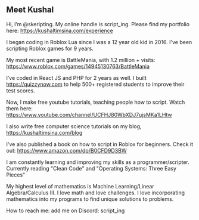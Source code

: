 ## Meet Kushal
Hi, I’m @skeripting. My online handle is script_ing. Please find my portfolio here: https://kushaltimsina.com/experience

I began coding in Roblox Lua since I was a 12 year old kid in 2016. I've been scripting Roblox games for 9 years.

My most recent game is BattleMania, with 1.2 million + visits: https://www.roblox.com/games/14945130763/BattleMania

I’ve coded in React JS and PHP for 2 years as well. I built https://quizzynow.com to help 500+ registered students to improve their test scores.

Now, I make free youtube tutorials, teaching people how to script. Watch them here: https://www.youtube.com/channel/UCFHJ80WbXDJ7ujsMKa1LHtw

I also write free computer science tutorials on my blog, https://kushaltimsina.com/blog

I've also published a book on how to script in Roblox for beginners. Check it out: https://www.amazon.com/dp/B0CFD9D3BW

I am constantly learning and improving my skills as a programmer/scripter. Currently reading "Clean Code" and "Operating Systems: Three Easy Pieces"

My highest level of mathematics is Machine Learning/Linear Algebra/Calculus III. I love math and love challenges. I love incorporating mathematics into my programs to find unique solutions to problems.

How to reach me: add me on Discord: script_ing

<!---
skeripting/skeripting is a ✨ special ✨ repository because its `README.md` (this file) appears on your GitHub profile.
You can click the Preview link to take a look at your changes.
--->
